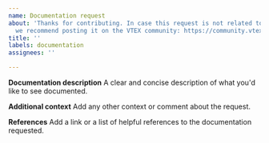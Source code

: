 ```yaml
---
name: Documentation request
about: 'Thanks for contributing. In case this request is not related to the FastStore,
  we recommend posting it on the VTEX community: https://community.vtex.com/'
title: ''
labels: documentation
assignees: ''

---
```


**Documentation description**
A clear and concise description of what you'd like to see documented. 

**Additional context**
Add any other context or comment about the request.

**References**
Add a link or a list of helpful references to the documentation requested.
